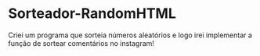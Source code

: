 # Sorteador-RandomHTML
Criei um programa que sorteia números aleatórios e logo irei implementar a função de sortear comentários no instagram!
